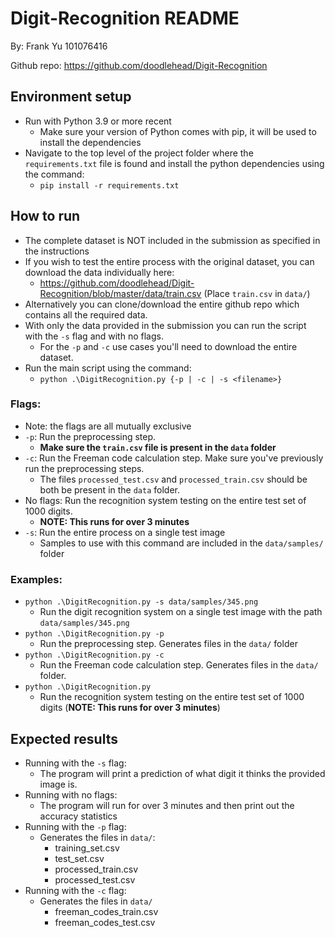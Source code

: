 # Digit-Recognition README
By: Frank Yu 101076416

Github repo: https://github.com/doodlehead/Digit-Recognition

## Environment setup
- Run with Python 3.9 or more recent
  - Make sure your version of Python comes with pip, it will be used to install the dependencies
- Navigate to the top level of the project folder where the `requirements.txt` file is found and install the python dependencies using the command:
  - `pip install -r requirements.txt`

## How to run
- The complete dataset is NOT included in the submission as specified in the instructions
- If you wish to test the entire process with the original dataset, you can download the data individually here:
  - https://github.com/doodlehead/Digit-Recognition/blob/master/data/train.csv (Place `train.csv` in `data/`)
- Alternatively you can clone/download the entire github repo which contains all the required data.
- With only the data provided in the submission you can run the script with the `-s` flag and with no flags.
  - For the `-p` and `-c` use cases you'll need to download the entire dataset.
- Run the main script using the command:
  - `python .\DigitRecognition.py {-p | -c | -s <filename>}`

### Flags:
- Note: the flags are all mutually exclusive
- `-p`: Run the preprocessing step.
  - **Make sure the `train.csv` file is present in the `data` folder**
- `-c`: Run the Freeman code calculation step. Make sure you've previously run the preprocessing steps.
  - The files `processed_test.csv` and `processed_train.csv` should be both be present in the `data` folder.
- No flags: Run the recognition system testing on the entire test set of 1000 digits.
  - **NOTE: This runs for over 3 minutes**
- `-s`: Run the entire process on a single test image
  - Samples to use with this command are included in the `data/samples/` folder

### Examples:
- `python .\DigitRecognition.py -s data/samples/345.png`
  - Run the digit recognition system on a single test image with the path `data/samples/345.png`
- `python .\DigitRecognition.py -p`
  - Run the preprocessing step. Generates files in the `data/` folder
- `python .\DigitRecognition.py -c`
  - Run the Freeman code calculation step. Generates files in the `data/` folder.
- `python .\DigitRecognition.py`
  - Run the recognition system testing on the entire test set of 1000 digits (**NOTE: This runs for over 3 minutes**)

## Expected results
- Running with the `-s` flag:
  - The program will print a prediction of what digit it thinks the provided image is.
- Running with no flags:
  - The program will run for over 3 minutes and then print out the accuracy statistics
- Running with the `-p` flag:
  - Generates the files in `data/`:
    - training_set.csv
    - test_set.csv
    - processed_train.csv
    - processed_test.csv
- Running with the `-c` flag:
  - Generates the files in `data/`
    - freeman_codes_train.csv
    - freeman_codes_test.csv
